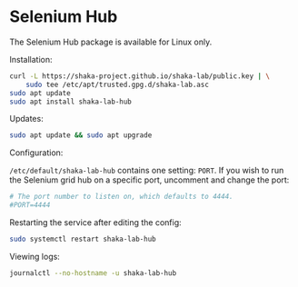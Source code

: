 # Selenium Hub

The Selenium Hub package is available for Linux only.

Installation:

```sh
curl -L https://shaka-project.github.io/shaka-lab/public.key | \
    sudo tee /etc/apt/trusted.gpg.d/shaka-lab.asc
sudo apt update
sudo apt install shaka-lab-hub
```

Updates:

```sh
sudo apt update && sudo apt upgrade
```

Configuration:

`/etc/default/shaka-lab-hub` contains one setting: `PORT`.
If you wish to run the Selenium grid hub on a specific port, uncomment and
change the port:

```sh
# The port number to listen on, which defaults to 4444.
#PORT=4444
```

Restarting the service after editing the config:

```sh
sudo systemctl restart shaka-lab-hub
```

Viewing logs:

```sh
journalctl --no-hostname -u shaka-lab-hub
```
